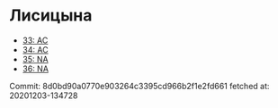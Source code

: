 # Лисицына
- [33: AC](33.md)
- [34: AC](34.md)
- [35: NA](35.md)
- [36: NA](36.md)

Commit: 8d0bd90a0770e903264c3395cd966b2f1e2fd661
 fetched at: 20201203-134728
